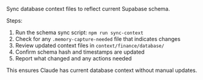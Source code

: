 Sync database context files to reflect current Supabase schema.

Steps:
1. Run the schema sync script: `npm run sync-context`
2. Check for any `.memory-capture-needed` file that indicates changes
3. Review updated context files in `context/finance/database/`
4. Confirm schema hash and timestamps are updated
5. Report what changed and any actions needed

This ensures Claude has current database context without manual updates.